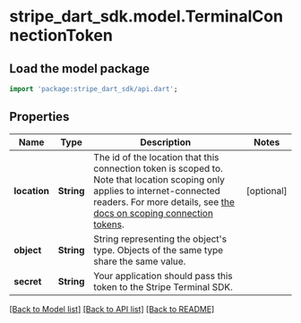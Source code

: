 # stripe_dart_sdk.model.TerminalConnectionToken

## Load the model package
```dart
import 'package:stripe_dart_sdk/api.dart';
```

## Properties
Name | Type | Description | Notes
------------ | ------------- | ------------- | -------------
**location** | **String** | The id of the location that this connection token is scoped to. Note that location scoping only applies to internet-connected readers. For more details, see [the docs on scoping connection tokens](https://docs.stripe.com/terminal/fleet/locations-and-zones?dashboard-or-api=api#connection-tokens). | [optional] 
**object** | **String** | String representing the object's type. Objects of the same type share the same value. | 
**secret** | **String** | Your application should pass this token to the Stripe Terminal SDK. | 

[[Back to Model list]](../README.md#documentation-for-models) [[Back to API list]](../README.md#documentation-for-api-endpoints) [[Back to README]](../README.md)


